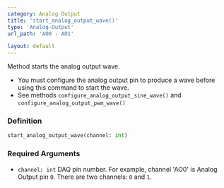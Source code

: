 ```yaml
---
category: Analog Output
title: 'start_analog_output_wave()'
type: 'Analog-Output'
url_path: 'AO0 - AO1'

layout: default
---
```


Method starts the analog output wave.

* You must configure the analog output pin to produce a wave before using this command to start the wave.
* See methods `configure_analog_output_sine_wave()` and `configure_analog_output_pwm_wave()`

### Definition 

```python
start_analog_output_wave(channel: int)
```

### Required Arguments

* `channel: int` DAQ pin number. For example, channel 'AO0' is Analog Output pin `0`. There are two channels: `0` and `1`.
